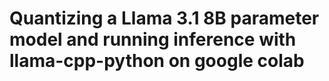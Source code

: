 # Quantizing a Llama 3.1 8B parameter model and running inference with llama-cpp-python on google colab

